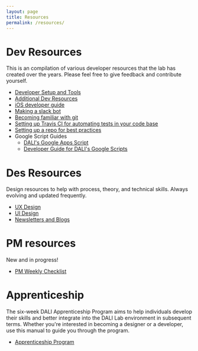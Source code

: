 ```yaml
---
layout: page
title: Resources
permalink: /resources/
---
```



# Dev Resources

This is an compilation of various developer resources that the lab has created over the years. Please feel free to give feedback and contribute yourself.

* [Developer Setup and Tools](./dev-resources/dev-setup.md)
* [Additional Dev Resources](./dev-resources/additional-resources.md)
* [iOS developer guide](./dev-resources/ios_dev_guide.md)
* [Making a slack bot](http://cs52.me/assignments/sa/slack-bot/)
* [Becoming familiar with git](https://github.com/dali-lab/gitivity)
* [Setting up Travis CI for automating tests in your code base](./dev-resources/travis.md)
* [Setting up a repo for best practices](./dev-resources/repo-setup.md)
* Google Script Guides
  * [DALI's Google Apps Script](./dev-resources/googlescript.md)
  * [Developer Guide for DALI's Google Scripts](./dev-resources/googlescript-dev.md)


# Des Resources

Design resources to help with process, theory, and technical skills. Always evolving and updated frequently.

* [UX Design](./des-resources/ux-design.md)
* [UI Design](./des-resources/ui-design.md)
* [Newsletters and Blogs](./des-resources/blogs.md)

# PM resources

New and in progress!

* [PM Weekly Checklist](pm-weekly-checklist.md)


# Apprenticeship

The six-week DALI Apprenticeship Program aims to help individuals develop their skills and better integrate into the DALI Lab environment in subsequent terms. Whether you're interested in becoming a designer or a developer, use this manual to guide you through the program.

* [Apprenticeship Program](./apprenticeship-program.md)
